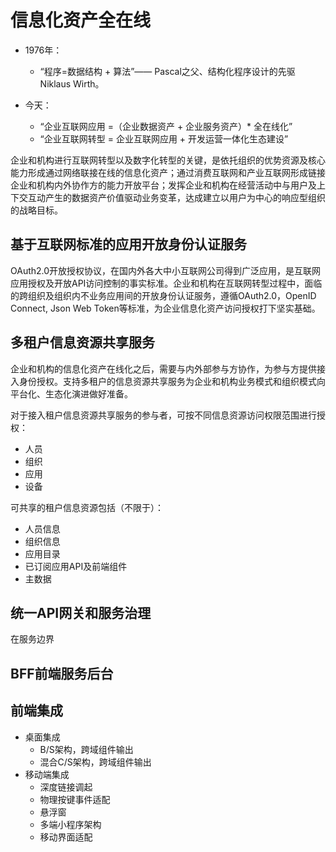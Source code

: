 # 信息化资产全在线

* 1976年：

  * “程序=数据结构 + 算法”—— Pascal之父、结构化程序设计的先驱Niklaus Wirth。

* 今天：

  * “企业互联网应用 =（企业数据资产 + 企业服务资产）\* 全在线化”
  * “企业互联网转型 = 企业互联网应用 + 开发运营一体化生态建设”

企业和机构进行互联网转型以及数字化转型的关键，是依托组织的优势资源及核心能力形成通过网络联接在线的信息化资产；通过消费互联网和产业互联网形成链接企业和机构内外协作方的能力开放平台；发挥企业和机构在经营活动中与用户及上下交互动产生的数据资产价值驱动业务变革，达成建立以用户为中心的响应型组织的战略目标。

## 基于互联网标准的应用开放身份认证服务

OAuth2.0开放授权协议，在国内外各大中小互联网公司得到广泛应用，是互联网应用授权及开放API访问控制的事实标准。企业和机构在互联网转型过程中，面临的跨组织及组织内不业务应用间的开放身份认证服务，遵循OAuth2.0，OpenID Connect, Json Web Token等标准，为企业信息化资产访问授权打下坚实基础。

## 多租户信息资源共享服务

企业和机构的信息化资产在线化之后，需要与内外部参与方协作，为参与方提供接入身份授权。支持多租户的信息资源共享服务为企业和机构业务模式和组织模式向平台化、生态化演进做好准备。

对于接入租户信息资源共享服务的参与者，可按不同信息资源访问权限范围进行授权：

* 人员
* 组织
* 应用
* 设备

可共享的租户信息资源包括（不限于）：

* 人员信息
* 组织信息
* 应用目录
* 已订阅应用API及前端组件
* 主数据

## 统一API网关和服务治理

在服务边界

## BFF前端服务后台

## 前端集成

* 桌面集成
  * B/S架构，跨域组件输出
  * 混合C/S架构，跨域组件输出
* 移动端集成
  * 深度链接调起
  * 物理按键事件适配
  * 悬浮窗
  * 多端小程序架构
  * 移动界面适配

## 

## 



